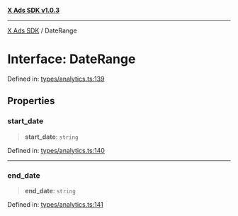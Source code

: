[**X Ads SDK v1.0.3**](../README.md)

***

[X Ads SDK](../globals.md) / DateRange

# Interface: DateRange

Defined in: [types/analytics.ts:139](https://github.com/kage1020/x-ads-sdk/blob/main/src/types/analytics.ts#L139)

## Properties

### start\_date

> **start\_date**: `string`

Defined in: [types/analytics.ts:140](https://github.com/kage1020/x-ads-sdk/blob/main/src/types/analytics.ts#L140)

***

### end\_date

> **end\_date**: `string`

Defined in: [types/analytics.ts:141](https://github.com/kage1020/x-ads-sdk/blob/main/src/types/analytics.ts#L141)
